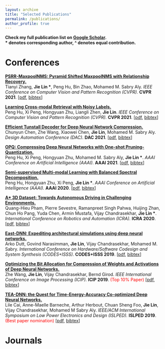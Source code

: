 ```yaml
---
layout: archive
title: "Selected Publications"
permalink: /publications/
author_profile: true
---
```


<b>Check my full publication list on [Google Scholar](https://scholar.google.com.sg/citations?user=bzhI8wcAAAAJ&hl=en).</b> 
<br> <b> * denotes corresponding author, ^ denotes equal contribution.</b> <br/>

Conferences
======
<b>[PSRR-MaxpoolNMS: Pyramid Shifted MaxpoolNMS with Relationship Recovery.](http://lin-j.github.io)</b>
<br>Tianyi Zhang, <b>Jie Lin *</b>, Peng Hu, Bin Zhao, Mohamed M. Sabry Aly.
<i>IEEE Conference on Computer Vision and Pattern Recognition (CVPR).</i> <b>CVPR 2021</b>.
<span>[[pdf](https://lin-j.github.io), [bibtex](https://lin-j.github.io)]</span><br/>

<b>[Learning Cross-modal Retrieval with Noisy Labels.](http://lin-j.github.io)</b>
<br>Peng Hu, Xi Peng, Hongyuan Zhu, Liangli Zhen,  <b>Jie Lin</b>.
<i>IEEE Conference on Computer Vision and Pattern Recognition (CVPR).</i> <b>CVPR 2021</b>.
<span>[[pdf](https://lin-j.github.io), [bibtex](https://lin-j.github.io)]</span><br/>

<b>[Efficient Tunstall Decoder for Deep Neural Network Compression.](http://lin-j.github.io)</b>
<br>Chunyun Chen, Zhe Wang, Xiaowei Chen, <b>Jie Lin</b>, Mohamed M. Sabry Aly.
<i>Design Automation Conference (DAC).</i> <b>DAC 2021</b>.
<span>[[pdf](https://lin-j.github.io), [bibtex](https://lin-j.github.io)]</span><br/>

<b>[OPQ: Compressing Deep Neural Networks with One-shot Pruning-Quantization.](http://lin-j.github.io)</b>
<br>Peng Hu, Xi Peng, Hongyuan Zhu, Mohamed M. Sabry Aly, <b>Jie Lin *</b>.
<i>AAAI Conference on Artificial Intelligence (AAAI).</i> <b>AAAI 2021</b>.
<span>[[pdf](https://lin-j.github.io), [bibtex](https://lin-j.github.io)]</span><br/>

<b>[Semi-supervised Multi-modal Learning with Balanced Spectral Decomposition.](http://lin-j.github.io)</b>
<br>Peng Hu, Hongyuan Zhu, Xi Peng, <b>Jie Lin *</b>.
<i>AAAI Conference on Artificial Intelligence (AAAI).</i> <b>AAAI 2020</b>.
<span>[[pdf](https://lin-j.github.io), [bibtex](https://lin-j.github.io)]</span><br/>

<b>[A* 3D Dataset: Towards Autonomous Driving in Challenging Environments.](http://lin-j.github.io)</b>
<br>Quang-Hieu Pham, Pierre Sevestre, Ramanpreet Singh Pahwa, Huijing Zhan, Chun Ho Pang, Yuda Chen, Armin Mustafa, Vijay Chandrasekhar, <b>Jie Lin *</b>.
<i>International Conference on Robotics and Automation (ICRA).</i> <b>ICRA 2020</b>.
<span>[[pdf](https://lin-j.github.io), [bibtex](https://lin-j.github.io)]</span><br/>

<b>[East-DNN: Expediting architectural simulations using deep neural networks.](http://lin-j.github.io)</b>
<br>Arko Dutt, Govind Narasimman, <b>Jie Lin</b>, Vijay Chandrasekhar, Mohamed M. Sabry.
<i>International Conference on Hardware/Software Codesign and System Synthesis (CODES+ISSS).</i> <b>CODES+ISSS 2019</b>.
<span>[[pdf](https://lin-j.github.io), [bibtex](https://lin-j.github.io)]</span><br/>

<b>[Optimizing the Bit Allocation for Compression of Weights and Activations of Deep Neural Networks.](http://lin-j.github.io)</b>
<br>Zhe Wang, <b>Jie Lin</b>, Vijay Chandrasekhar, Bernd Girod.
<i>IEEE International Conference on Image Processing (ICIP).</i> <b>ICIP 2019</b>. <span style="color:red">(Top 10% Paper)</span>
<span>[[pdf](https://lin-j.github.io), [bibtex](https://lin-j.github.io)]</span><br/>

<b>[TEA-DNN: the Quest for Time-Energy-Accuracy Co-optimized Deep Neural Networks.](http://lin-j.github.io)</b>
<br>Lile Cai, Anne-Maelle Barneche, Arthur Herbout, Chuan Sheng Foo, <b>Jie Lin</b>, Vijay Chandrasekhar, Mohamed M Sabry Aly.
<i>IEEE/ACM International Symposium on Low Power Electronics and Design (ISLPED).</i> <b>ISLPED 2019</b>. <span style="color:red">(Best paper nomination)</span>
<span>[[pdf](https://lin-j.github.io), [bibtex](https://lin-j.github.io)]</span><br/>



Journals
======







